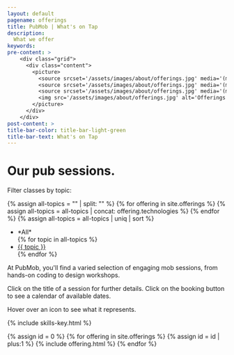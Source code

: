 ```yaml
---
layout: default
pagename: offerings
title: PubMob | What's on Tap
description:
  What we offer
keywords:
pre-content: >
    <div class="grid">
      <div class="content">
        <picture>
          <source srcset='/assets/images/about/offerings.jpg' media='(max-width: 1080px)'>
          <source srcset='/assets/images/about/offerings.jpg' media='(min-width: 960px)'>
          <source srcset='/assets/images/about/offerings.jpg' media='(min-width: 830px'>
          <img src='/assets/images/about/offerings.jpg' alt='Offerings'>
        </picture>
      </div>
    </div>
post-content: >
title-bar-color: title-bar-light-green
title-bar-text: What's on Tap
---
```

<div class="row">
  <div class="heading-title text-center">
    <h1>Our pub sessions.</h1>
  </div>
</div>

<script type="text/javascript">
  function setTopicHeaderText(selectedTopic) {
    var topicHeader = document.getElementById('selectedTopic');
    topicHeader.innerHTML = `Selected topic: ${selectedTopic}`
  }

  function renderIfOfferingHasTopic(div, topics, selectedTopic) {
      div.style.display = (selectedTopic == 'All' || topics.includes(selectedTopic)) 
        ? 'unset' // TODO: does unset work in all browsers?
        : 'none';
  }

  function renderPostsFor(selectedTopic) {
    var id = 0;
    {% for offering in site.offerings %}
      var offeringDiv = document.getElementById(++id);
      renderIfOfferingHasTopic(offeringDiv, {{ offering.technologies | jsonify }}, selectedTopic);
    {% endfor %}
  }

  function filterUsingTopic(selectedTopic) {
    setTopicHeaderText(selectedTopic);
    renderPostsFor(selectedTopic);
  }
</script>

<!-- TODO rename technologies to topics in offerings MD files -->
<div>
  <p>Filter classes by topic:</p>
  {% assign all-topics = "" | split: "" %}
  {% for offering in site.offerings %}
    {% assign all-topics = all-topics | concat: offering.technologies %}
  {% endfor %}
  {% assign all-topics = all-topics | uniq | sort %}
  <ul class="all-topics">
    <li>
      <a id="All" onclick="filterUsingTopic('All')">*All*</a>
    </li>
    {% for topic in all-topics %}
    <li>
      <a id="{{ topic }}" onclick="filterUsingTopic(this.id)" href="javascript:void(0);">{{ topic }}</a>
    </li>
    {% endfor %}
  </ul>
  <p id="selectedTopic"></p>
<div>

<section class="overview">
  <article class="description">
    <p>At PubMob, you'll find a varied selection of engaging mob sessions, from hands-on coding to design workshops.</p>
    <p>Click on the title of a session for further details. Click on the booking button to see a calendar of available dates.</p>
    <p>Hover over an icon to see what it represents.</p>
  </article>
  {% include skills-key.html %}
</section>
   
{% assign id = 0 %}
{% for offering in site.offerings %}
  {% assign id = id | plus:1 %}
  {% include offering.html %}
{% endfor %}

